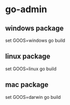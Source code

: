 # go-admin
## windows package
set GOOS=windows
go build
## linux package
set GOOS=linux
go build
## mac package
set GOOS=darwin
go build
